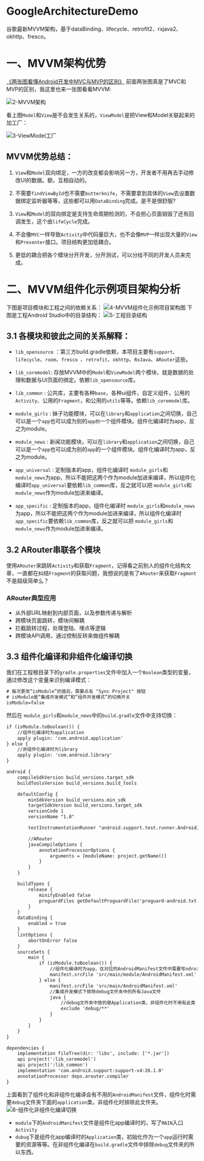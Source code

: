 # GoogleArchitectureDemo
谷歌最新MVVM架构，基于dataBinding、lifecycle、retrofit2、rxjava2、okhttp、fresco。

# 一、MVVM架构优势
[《两张图看懂Android开发中MVC与MVP的区别》](http://blog.csdn.net/u010072711/article/details/77132403) 前面两张图真是了MVC和MVP的区别，我这里也来一张图看看MVVM:

![2-MVVM架构](http://upload-images.jianshu.io/upload_images/1813550-356c0729e43b8148.jpg?imageMogr2/auto-orient/strip%7CimageView2/2/w/1240)

看上图`Model`和`View`是不会发生关系的，`ViewModel`是把View和Model关联起来的加工厂：

![3-ViewModel工厂](http://upload-images.jianshu.io/upload_images/1813550-d491ff4bc40f7077.png?imageMogr2/auto-orient/strip%7CimageView2/2/w/1240)

## MVVM优势总结：
1. `View`和`Model`双向绑定，一方的改变都会影响另一方，开发者不用再去手动修改UI的数据。额，互相自动的。

2. 不需要`findViewById`也不需要`butterknife`，不需要拿到具体的`View`去设置数据绑定监听器等等，这些都可以用`DataBinding`完成。是不是很舒服?

3. `View`和`Model`的双向绑定是支持生命周期检测的，不会担心页面销毁了还有回调发生，这个由`lifeCycle`完成。

4. 不会像`MVC`一样导致`Activity`中代码量巨大，也不会像`MVP`一样出现大量的`View`和`Presenter`接口。项目结构更加低耦合。

5. 更低的耦合把各个模块分开开发，分开测试，可以分给不同的开发人员来完成。

# 二、MVVM组件化示例项目架构分析
下图是项目模块和工程之间的依赖关系：
![4-MVVM组件化示例项目架构图](http://upload-images.jianshu.io/upload_images/1813550-bbd85084c606df88.png?imageMogr2/auto-orient/strip%7CimageView2/2/w/1240)
下图是工程Android Studio中的目录结构：
![5-工程目录结构](http://upload-images.jianshu.io/upload_images/1813550-6b400e335063a028.png?imageMogr2/auto-orient/strip%7CimageView2/2/w/1240)

## 3.1 各模块和彼此之间的关系解释：

- `lib_opensource` ：第三方build.gradle依赖，本项目主要有`support`、` lifecycle`、`room`、`fresco `、`retrofit`、`okhttp`、`RxJava`、`ARouter`这些。

- `lib_coremodel`: 存放MVVM中的`Model`和`ViewModel`两个模块，就是数据的处理和数据与UI页面的绑定。依赖`lib_opensource`库。

- `lib_common` : 公共库，主要有各种`base`，各种ui组件，自定义组件，公用的`Activity`、公用的`Fragment`，和公用的`utils`等等。依赖`lib_coremodel`库。

- `module_girls` : 妹子功能模块，可以在`library`和`application`之间切换，自己可以是一个`app`也可以成为别的`app的`一个组件模块。组件化编译时为app，反之为module。

- `module_news` : 新闻功能模块，可以在`library`和`application`之间切换，自己可以是一个`app`也可以成为别的`app`的一个组件模块。组件化编译时为app，反之为module。

- `app_universal` : 定制版本的app，组件化编译时 `module_girls`和`module_news`为app，所以不能把这两个作为module加进来编译，所以组件化编译时`app_universal`要依赖`lib_common`库，反之就可以把 `module_girls`和`module_news`作为module加进来编译。

- `app_specific` : 定制版本的app，组件化编译时 `module_girls`和`module_news`为app，所以不能把这两个作为module加进来编译，所以组件化编译时`app_specific`要依赖`lib_common`库，反之就可以把 `module_girls`和`module_news`作为module加进来编译。

## 3.2 ARouter串联各个模块
使用`ARouter`来跳转`Activity`和获取`Fragment`，记得看之前别人的组件化结构文章，一直都在纠结`Fragment`的获取问题，我想说的是有了`ARouter`来获取`Fragment`不是超级简单么？

### ARouter典型应用
- 从外部URL映射到内部页面，以及参数传递与解析
- 跨模块页面跳转，模块间解耦
- 拦截跳转过程，处理登陆、埋点等逻辑
- 跨模块API调用，通过控制反转来做组件解耦


## 3.3 组件化编译和非组件化编译切换
我们在工程根目录下的`gradle.properties`文件中加入一个`Boolean`类型的变量，通过修改这个变量来识别编译模式：
```xml
# 每次更改“isModule”的值后，需要点击 "Sync Project" 按钮
# isModule是“集成开发模式”和“组件开发模式”的切换开关
isModule=false
```

然后在 `module_girls`和`module_news`中的`build.gradle`文件中支持切换：
```xml
if (isModule.toBoolean()) {
    //组件化编译时为application
    apply plugin: 'com.android.application'
} else {
    //非组件化编译时为library
    apply plugin: 'com.android.library'
}

android {
    compileSdkVersion build_versions.target_sdk
    buildToolsVersion build_versions.build_tools

    defaultConfig {
        minSdkVersion build_versions.min_sdk
        targetSdkVersion build_versions.target_sdk
        versionCode 1
        versionName "1.0"

        testInstrumentationRunner "android.support.test.runner.AndroidJUnitRunner"

        //ARouter
        javaCompileOptions {
            annotationProcessorOptions {
                arguments = [moduleName: project.getName()]
            }
        }
    }

    buildTypes {
        release {
            minifyEnabled false
            proguardFiles getDefaultProguardFile('proguard-android.txt'), 'proguard-rules.pro'
        }
    }
    dataBinding {
        enabled = true
    }
    lintOptions {
        abortOnError false
    }
    sourceSets {
        main {
            if (isModule.toBoolean()) {
                //组件化编译时为app，在对应的AndroidManifest文件中需要写ndroid.intent.action.MAIN入口Activity
                manifest.srcFile 'src/main/module/AndroidManifest.xml'
            } else {
                manifest.srcFile 'src/main/AndroidManifest.xml'
                //集成开发模式下排除debug文件夹中的所有Java文件
                java {
                    //debug文件夹中放的是Application类，非组件化时不用有此类
                    exclude 'debug/**'
                }
            }
        }
    }
}

dependencies {
    implementation fileTree(dir: 'libs', include: ['*.jar'])
    api project(':lib_coremodel')
    api project(':lib_common')
    implementation 'com.android.support:support-v4:26.1.0'
    annotationProcessor deps.arouter.compiler
}

```

上面看到了组件化和非组件化编译会有不用的`AndroidManifest`文件，组件化时需要`debug`文件夹下面的`application`类，非组件化时排除此文件夹。
![6-组件化非组件化编译切换](http://upload-images.jianshu.io/upload_images/1813550-61ec9294257cd412.png?imageMogr2/auto-orient/strip%7CimageView2/2/w/1240)

- `module`下的`AndroidManifest`文件是组件化app编译时的，写了`MAIN`入口`Activity`
- `dubug`下是组件化app编译时的`Application`类，初始化作为一个`app`运行时需要的资源等等。在非组件化编译在`build.gradle`文件中排除`debug`文件夹的所以东西。